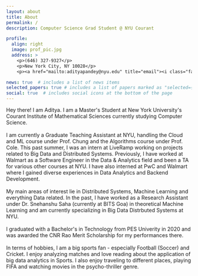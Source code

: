 ```yaml
---
layout: about
title: About
permalink: /
description: Computer Science Grad Student @ NYU Courant

profile:
  align: right
  image: prof_pic.jpg
  address: >
    <p>(646) 327-9327</p>
    <p>New York City, NY 10028</p>
    <p><a href="mailto:adityapandey@nyu.edu" title="email"><i class="fas fa-envelope"></i> Email Me</a></p>

news: true  # includes a list of news items
selected_papers: true # includes a list of papers marked as "selected={true}"
social: true  # includes social icons at the bottom of the page
---
```


Hey there!
I am Aditya. I am a Master's Student at New York University's Courant Institute of Mathematical Sciences currently studying Computer Science.
<br>
<br>
I am currently a Graduate Teaching Assistant at NYU, handling the Cloud and ML course under Prof. Chung and the Algorithms course under Prof. Cole. This past summer, I was an intern at LiveRamp working on projects related to Big Data and Distributed Systems. Previously, I have worked at Walmart as a Software Engineer in the Data & Analytics field and been a TA for various other courses at NYU. I have also interned at PwC and Walmart where I gained diverse experiences in Data Analytics and Backend Development.
<br>
<br>
My main areas of interest lie in Distributed Systems, Machine Learning and everything Data related. In the past, I have worked as a Research Assistant under Dr. Snehanshu Saha (currently at BITS Goa) in theoretical Machine Learning and am currently specializing in Big Data Distrbuted Systems at NYU.
<br>
<br>
I graduated with a Bachelor's in Technology from PES Univerity in 2020 and was awarded the CNR Rao Merit Scholarship for my performances there.
<br>
<br>
In terms of hobbies, I am a big sports fan - especially Football (Soccer) and Cricket. I enjoy analyzing matches and love reading about the application of big data analytics in Sports. I also enjoy traveling to different places, playing FIFA and watching movies in the psycho-thriller genre.